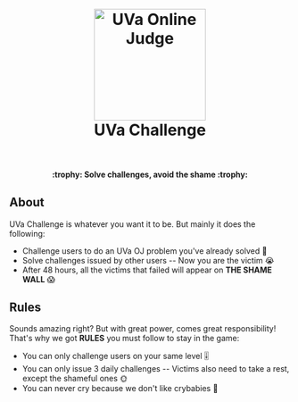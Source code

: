 <h1 align="center">
  <br>
  <a href="https://uva.onlinejudge.org" target="_blank">
    <img width="200px" src="https://github.com/rjmantilla76/uvaChallenge/raw/master/logo.png" alt="UVa Online Judge">
  </a>
  <br>
  UVa Challenge
  <br>
  <br>
</h1>

<h4 align="center">:trophy: Solve challenges, avoid the shame :trophy:</h4>

## About

UVa Challenge is whatever you want it to be. But mainly it does the following:

  - Challenge users to do an UVa OJ problem you've already solved :triangular_flag_on_post:
  - Solve challenges issued by other users -- Now you are the victim :sob:
  - After 48 hours, all the victims that failed will appear on **THE SHAME WALL** :scream:

## Rules

Sounds amazing right? But with great power, comes great responsibility!<br>
That's why we got **RULES** you must follow to stay in the game:

 - You can only challenge users on your same level :level_slider:
 - You can only issue 3 daily challenges -- Victims also need to take a rest, except the shameful ones :sun_with_face:
 - You can never cry because we don't like crybabies :baby_bottle:
